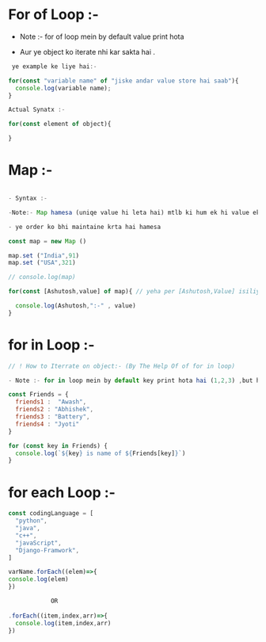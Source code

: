 # For of Loop :-

- Note :- for of loop mein by default value print hota 

- Aur ye object ko iterate nhi kar sakta hai .

```javaScript
 ye example ke liye hai:-

for(const "variable name" of "jiske andar value store hai saab"){
  console.log(variable name);
}

Actual Synatx :-

for(const element of object){

}
```

# Map :-

```javaScript

- Syntax :-

-Note:- Map hamesa (uniqe value hi leta hai) mtlb ki hum ek hi value ek se jyada time store karae phir bhi ek hi baar lega wo .

- ye order ko bhi maintaine krta hai hamesa

const map = new Map ()

map.set ("India",91)
map.set ("USA",321) 

// console.log(map)

for(const [Ashutosh,value] of map){ // yeha per [Ashutosh,Value] isiliye diye hai kyuki humko iss method mein value aur key dono print karwana hota hai, aur isko hum aise square bracket ke andar likhte hai.

  console.log(Ashutosh,":-" , value)
}
```


# for in Loop :-

```javaScript
// ! How to Iterrate on object:- (By The Help Of of for in loop)

- Note :- for in loop mein by default key print hota hai (1,2,3) ,but humko uski value ok manually print krwana padta hai 

const Friends = {
  friends1 :  "Awash",
  friends2 : "Abhishek",
  friends3 : "Battery",
  friends4 : "Jyoti"
}

for (const key in Friends) {
  console.log(`${key} is name of ${Friends[key]}`)
}
```

# for each Loop :-

```javaScript
const codingLanguage = [
  "python",
  "java",
  "c++",
  "javaScript",
  "Django-Framwork",
]

varName.forEach((elem)=>{
console.log(elem)
})

            OR
            
.forEach((item,index,arr)=>{
  console.log(item,index,arr)
})
```